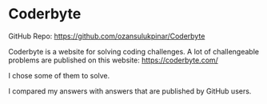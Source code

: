 # Coderbyte

GitHub Repo: https://github.com/ozansulukpinar/Coderbyte

Coderbyte is a website for solving coding challenges. A lot of challengeable problems are published on this website: https://coderbyte.com/

I chose some of them to solve.

I compared my answers with answers that are published by GitHub users.
